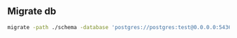 ## Migrate db
```sh
migrate -path ./schema -database 'postgres://postgres:test@0.0.0.0:5436/postgres?sslmode=disable' up
```
